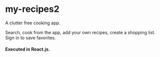 # my-recipes2
A clutter free cooking app.  

Search, cook from the app, add your own recipes, create a shopping list. Sign in to save favorites.

#### Executed in React.js.
